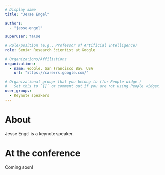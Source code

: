 ```yaml
---
# Display name
title: "Jesse Engel"

authors:
  - "jesse-engel"

superuser: false

# Role/position (e.g., Professor of Artificial Intelligence)
role: Senior Research Scientist at Google

# Organizations/Affiliations
organizations:
  - name: Google, San Francisco Bay, USA
    url: "https://careers.google.com/"

# Organizational groups that you belong to (for People widget)
#   Set this to `[]` or comment out if you are not using People widget.
user_groups:
  - Keynote speakers
---
```


# About

Jesse Engel is a keynote speaker.

# At the conference

Coming soon!

<!-- - [**Keynote 2:** *"Transfert de formes / Transfert de sens (Transfer of forms, transfer of meaning)"*]({{< relref "/session/wed/keynote-2.md">}}) -->

<!-- [Keynote 2]({{< relref "/session/wed/keynote-2.md" >}}) -->
